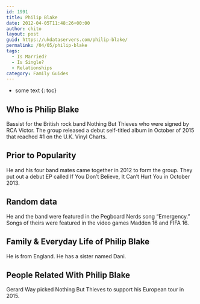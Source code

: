 ```yaml
---
id: 1991
title: Philip Blake
date: 2012-04-05T11:48:26+00:00
author: chito
layout: post
guid: https://ukdataservers.com/philip-blake/
permalink: /04/05/philip-blake
tags:
  - Is Married?
  - Is Single?
  - Relationships
category: Family Guides
---
```


* some text
{: toc}
          
          
## Who is  Philip Blake
                  
                  
                  
Bassist for the British rock band Nothing But Thieves who were signed by RCA Victor. The group released a debut self-titled album in October of 2015 that reached #1 on the U.K. Vinyl Charts.
                  
                
                
                
## Prior to Popularity 
                  
                  
                  
He and his four band mates came together in 2012 to form the group. They put out a debut EP called If You Don&#8217;t Believe, It Can&#8217;t Hurt You in October 2013.
                  
                
                
                
## Random data 
                  
                  
                  
He and the band were featured in the Pegboard Nerds song &#8220;Emergency.&#8221; Songs of theirs were featured in the video games Madden 16 and FIFA 16.
                  
                
                
                
## Family & Everyday Life of Philip Blake
                  
                  
                  
He is from England. He has a sister named Dani.
                  
                
                
                
## People Related With  Philip Blake
                  
                  
                  
Gerard Way picked Nothing But Thieves to support his European tour in 2015.
                  
                
              
            
          
          
          
    
    
  
